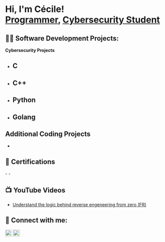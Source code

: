 <h1>Hi, I'm Cécile! <br/><a href="https://github.com/cduffaut">Programmer</a>, <a href="https://www.linkedin.com/in/cécile-duffaut-7524b8305/">Cybersecurity Student</a></h1>

<h2>👨‍💻 Software Development Projects:</h2>

<b>Cybersecurity Projects</b>

- <b>C</b>
  -
- <b>C++</b>
  - 
- <b>Python</b>
  - 
- <b>Golang</b>
  - 
<b>Additional Coding Projects</b>
  - 
  - 

<h2>📑 Certifications</h2>
  - 
  - 
<h2>📺 YouTube Videos</h2>

  - [Understand the logic behind reverse engeneering from zero (FR)](https://www.youtube.com/watch?v=FGiS0pTf1x4&t=1092s)

<h2>🤳 Connect with me:</h2>

[<img align="left" alt="JoshMadakor | LinkedIn" width="22px" src="https://cdn.jsdelivr.net/npm/simple-icons@v3/icons/linkedin.svg" />][linkedin]
[<img align="left" alt="JoshMadakor | YouTube" width="22px" src="https://cdn.jsdelivr.net/npm/simple-icons@v3/icons/youtube.svg" />][youtube]

[linkedin]: https://www.linkedin.com/in/cécile-duffaut-7524b8305/
[youtube]: https://www.youtube.com/@Sisley-Alice-Marie

